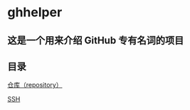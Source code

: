 # ghhelper

## 这是一个用来介绍 GitHub 专有名词的项目

## 目录

[仓库（repository）](https://wuyuncheng-26.github.io/ghhelper/repository.html)

[SSH](https://wuyuncheng-26.github.io/ghhelper/ssh.html)